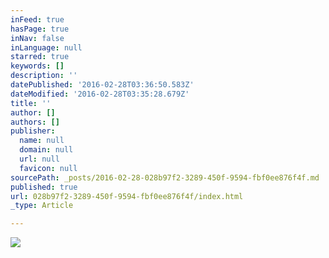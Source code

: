 ```yaml
---
inFeed: true
hasPage: true
inNav: false
inLanguage: null
starred: true
keywords: []
description: ''
datePublished: '2016-02-28T03:36:50.583Z'
dateModified: '2016-02-28T03:35:28.679Z'
title: ''
author: []
authors: []
publisher:
  name: null
  domain: null
  url: null
  favicon: null
sourcePath: _posts/2016-02-28-028b97f2-3289-450f-9594-fbf0ee876f4f.md
published: true
url: 028b97f2-3289-450f-9594-fbf0ee876f4f/index.html
_type: Article

---
```

![](https://the-grid-user-content.s3-us-west-2.amazonaws.com/13b03658-be04-4b6c-866a-7cf6c3c7cc27.JPG)
